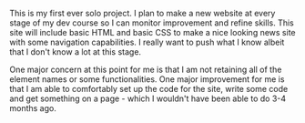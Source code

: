 This is my first ever solo project.
I plan to make a new website at every stage of my dev course so I can monitor improvement and refine skills.
This site will include basic HTML and basic CSS to make a nice looking news site with some navigation capabilities.
I really want to push what I know albeit that I don't know a lot at this stage.

One major concern at this point for me is that I am not retaining all of the element names or some functionalities.
One major improvement for me is that I am able to comfortably set up the code for the site, write some code and get something on a page - which I wouldn't have been able to do 3-4 months ago.
